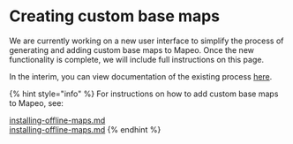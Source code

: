 # Creating custom base maps

We are currently working on a new user interface to simplify the process of generating and adding custom base maps to Mapeo. Once the new functionality is complete, we will include full instructions on this page.

In the interim, you can view documentation of the existing process [here](https://www.notion.so/digidem/Preparing-and-Adding-Custom-Basemaps-to-Mapeo-b4f13019f0b842ce9315c6097f08ce36).



{% hint style="info" %}
For instructions on how to add custom base maps to Mapeo, see:

[installing-offline-maps.md](../../mapeo-mobile-setup-and-use/mapeo-mobile-implementation/installing-offline-maps.md "mention")\
[installing-offline-maps.md](../../mapeo-desktop-setup-and-use/mapeo-desktop-implementation/installing-offline-maps.md "mention")
{% endhint %}

